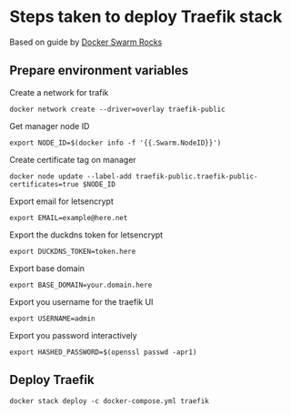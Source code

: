 # Steps taken to deploy Traefik stack

Based on guide by [Docker Swarm Rocks](https://dockerswarm.rocks/traefik/)

## Prepare environment variables

Create a network for trafik

    docker network create --driver=overlay traefik-public

Get manager node ID

    export NODE_ID=$(docker info -f '{{.Swarm.NodeID}}')

Create certificate tag on manager

    docker node update --label-add traefik-public.traefik-public-certificates=true $NODE_ID

Export email for letsencrypt

    export EMAIL=example@here.net

Export the duckdns token for letsencrypt

    export DUCKDNS_TOKEN=token.here

Export base domain

    export BASE_DOMAIN=your.domain.here

Export you username for the traefik UI

    export USERNAME=admin

Export you password interactively

    export HASHED_PASSWORD=$(openssl passwd -apr1)

## Deploy Traefik

    docker stack deploy -c docker-compose.yml traefik
